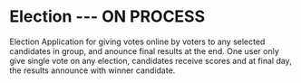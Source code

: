 # Election --- ON PROCESS
Election Application for giving votes online by
voters to any selected candidates in group, and
anounce final results at the end.
One user only give single vote on any election, candidates receive scores and at final day, the results announce with winner candidate.
